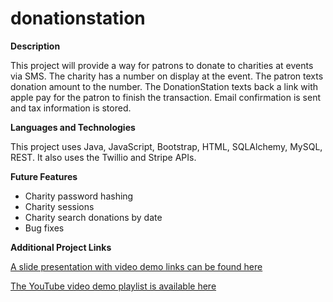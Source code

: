 # donationstation

**Description**

This project will provide a way for patrons to donate to charities at events via SMS. The charity has a number on display at the event. The patron texts donation amount to the number. The DonationStation texts back a link with apple pay for the patron to finish the transaction. Email confirmation is sent and tax information is stored.

**Languages and Technologies**

This project uses Java, JavaScript, Bootstrap, HTML, SQLAlchemy, MySQL, REST. It also uses the Twillio and Stripe APIs.

**Future Features**

* Charity password hashing
* Charity sessions
* Charity search donations by date
* Bug fixes

**Additional Project Links**

[A slide presentation with video demo links can be found here](https://github.com/tericad/liftoff-assignments/blob/master/P6-Project_Presentation/DonationStationWithYoutubeLinks.pdf)

[The YouTube video demo playlist is available here](https://www.youtube.com/playlist?list=PLAX1Dfo8edvl2nzNpLpw1-jnPBulVmRVe)
